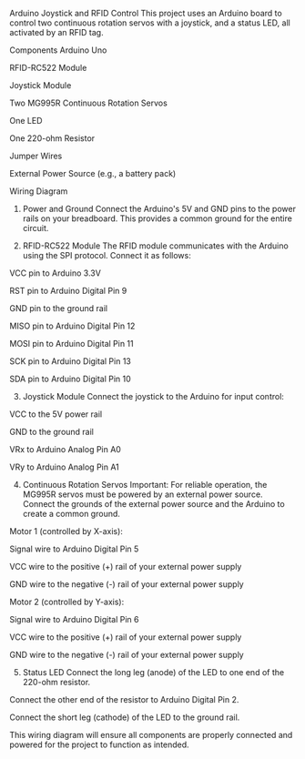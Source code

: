 Arduino Joystick and RFID Control
This project uses an Arduino board to control two continuous rotation servos with a joystick, and a status LED, all activated by an RFID tag.

Components
Arduino Uno

RFID-RC522 Module

Joystick Module

Two MG995R Continuous Rotation Servos

One LED

One 220-ohm Resistor

Jumper Wires

External Power Source (e.g., a battery pack)

Wiring Diagram
1. Power and Ground
Connect the Arduino's 5V and GND pins to the power rails on your breadboard. This provides a common ground for the entire circuit.

2. RFID-RC522 Module
The RFID module communicates with the Arduino using the SPI protocol. Connect it as follows:

VCC pin to Arduino 3.3V

RST pin to Arduino Digital Pin 9

GND pin to the ground rail

MISO pin to Arduino Digital Pin 12

MOSI pin to Arduino Digital Pin 11

SCK pin to Arduino Digital Pin 13

SDA pin to Arduino Digital Pin 10

3. Joystick Module
Connect the joystick to the Arduino for input control:

VCC to the 5V power rail

GND to the ground rail

VRx to Arduino Analog Pin A0

VRy to Arduino Analog Pin A1

4. Continuous Rotation Servos
Important: For reliable operation, the MG995R servos must be powered by an external power source. Connect the grounds of the external power source and the Arduino to create a common ground.

Motor 1 (controlled by X-axis):

Signal wire to Arduino Digital Pin 5

VCC wire to the positive (+) rail of your external power supply

GND wire to the negative (-) rail of your external power supply

Motor 2 (controlled by Y-axis):

Signal wire to Arduino Digital Pin 6

VCC wire to the positive (+) rail of your external power supply

GND wire to the negative (-) rail of your external power supply

5. Status LED
Connect the long leg (anode) of the LED to one end of the 220-ohm resistor.

Connect the other end of the resistor to Arduino Digital Pin 2.

Connect the short leg (cathode) of the LED to the ground rail.

This wiring diagram will ensure all components are properly connected and powered for the project to function as intended.
